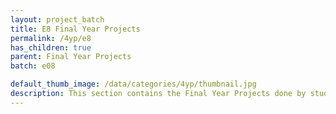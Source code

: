 ```yaml
---
layout: project_batch
title: E8 Final Year Projects
permalink: /4yp/e8
has_children: true
parent: Final Year Projects
batch: e08

default_thumb_image: /data/categories/4yp/thumbnail.jpg
description: This section contains the Final Year Projects done by students as a part of CO421 & CO 425 in their final year
---
```

